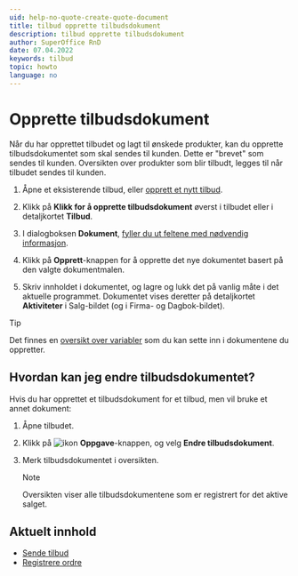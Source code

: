 ```yaml
---
uid: help-no-quote-create-quote-document
title: tilbud opprette tilbudsdokument
description: tilbud opprette tilbudsdokument
author: SuperOffice RnD
date: 07.04.2022
keywords: tilbud
topic: howto
language: no
---
```


# Opprette tilbudsdokument

Når du har opprettet tilbudet og lagt til ønskede produkter, kan du opprette tilbudsdokumentet som skal sendes til kunden. Dette er "brevet" som sendes til kunden. Oversikten over produkter som blir tilbudt, legges til når tilbudet sendes til kunden.

1. Åpne et eksisterende tilbud, eller [opprett et nytt tilbud][1].

2. Klikk på **Klikk for å opprette tilbudsdokument** øverst i tilbudet eller i detaljkortet **Tilbud**.

3. I dialogboksen **Dokument**, [fyller du ut feltene med nødvendig informasjon][2].

4. Klikk på **Opprett**-knappen for å opprette det nye dokumentet basert på den valgte dokumentmalen.

5. Skriv innholdet i dokumentet, og lagre og lukk det på vanlig måte i det aktuelle programmet. Dokumentet vises deretter på detaljkortet **Aktiviteter** i Salg-bildet (og i Firma- og Dagbok-bildet).

> [!TIP]
> Det finnes en [oversikt over variabler][3] som du kan sette inn i dokumentene du oppretter.

## Hvordan kan jeg endre tilbudsdokumentet?

Hvis du har opprettet et tilbudsdokument for et tilbud, men vil bruke et annet dokument:

1. Åpne tilbudet.

2. Klikk på ![ikon][img1] **Oppgave**-knappen, og velg **Endre tilbudsdokument**.

3. Merk tilbudsdokumentet i oversikten.

    > [!NOTE]
    >Oversikten viser alle tilbudsdokumentene som er registrert for det aktive salget.

## Aktuelt innhold

* [Sende tilbud][4]
* [Registrere ordre][5]

<!-- Referenced links -->
[1]: create.md
[2]: ../../document/learn/screen/index.md
[3]: ../../document/templates/learn/template-variables.md
[4]: send.md
[5]: create-order.md

<!-- Referenced images -->
[img1]: ../../../media/icons/btn-menu.png
